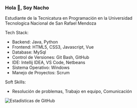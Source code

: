 ### Hola 👋, Soy Nacho

Estudiante de la Tecnicatura en Programación en la Universidad Tecnologica Nacional de San Rafael Mendoza

Tech Stack:

- Backend: Java, Python
- Frontend: HTML5, CSS3, Javascript, Vue
- Database: MySql
- Control de Versiones: Git Bash, GitHub
- IDE: Intellij IDEA, VS Code, Netbeans
- Sistema Operativo: Windows
- Manejo de Proyectos: Scrum

Soft Skills:

- Resolución de problemas, Trabajo en equipo, Comunicación 

![Estadísticas de GitHub](https://github-readme-stats.vercel.app/api?username=nachixxs&show_icons=true&theme=radical)
